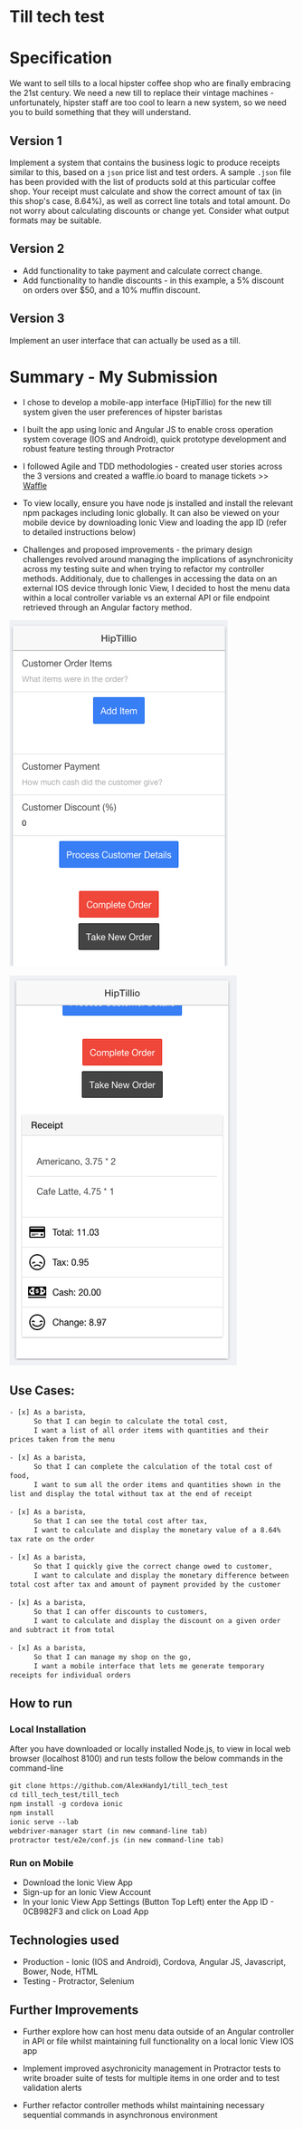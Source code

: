 Till tech test
==============

Specification
=================

We want to sell tills to a local hipster coffee shop who are finally embracing the 21st century. We need a new till to replace their vintage machines - unfortunately, hipster staff are too cool to learn a new system, so we need you to build something that they will understand.

Version 1
---------

Implement a system that contains the business logic to produce receipts similar to this, based on a `json` price list and test orders. A sample `.json` file has been provided with the list of products sold at this particular coffee shop.
Your receipt must calculate and show the correct amount of tax (in this shop's case, 8.64%), as well as correct line totals and total amount. Do not worry about calculating discounts or change yet. Consider what output formats may be suitable.

Version 2
---------

- Add functionality to take payment and calculate correct change.
- Add functionality to handle discounts - in this example, a 5% discount on orders over $50, and a 10% muffin discount.

Version 3
---------

Implement an user interface that can actually be used as a till.


Summary - My Submission
=================

* I chose to develop a mobile-app interface (HipTillio) for the new till system given the user preferences of hipster baristas

* I built the app using Ionic and Angular JS to enable cross operation system coverage (IOS and Android), quick prototype development and robust feature testing through Protractor

* I followed Agile and TDD methodologies - created user stories across the 3 versions and created a waffle.io board to manage tickets >> [Waffle](https://waffle.io/AlexHandy1/till_tech_test)

* To view locally, ensure you have node js installed and install the relevant npm packages including Ionic globally. It can also be viewed on your mobile device by downloading Ionic View and loading the app ID (refer to detailed instructions below)

* Challenges and proposed improvements - the primary design challenges revolved around managing the implications of asynchronicity across my testing suite and when trying to refactor my controller methods. Additionaly, due to challenges in accessing the data on an external IOS device through Ionic View, I decided to host the menu data within a local controller variable vs an external API or file endpoint retrieved through an Angular factory method.

![Mobile App Pre Order](https://github.com/AlexHandy1/till_tech_test/blob/master/images/HipTillio-preorder.png)


![Mobile App Receipt](https://github.com/AlexHandy1/till_tech_test/blob/master/images/HipTillio-receipt.png)

Use Cases:
-------

```
- [x] As a barista,
      So that I can begin to calculate the total cost,
      I want a list of all order items with quantities and their prices taken from the menu

- [x] As a barista,
      So that I can complete the calculation of the total cost of food,
      I want to sum all the order items and quantities shown in the list and display the total without tax at the end of receipt

- [x] As a barista,
      So that I can see the total cost after tax,
      I want to calculate and display the monetary value of a 8.64% tax rate on the order

- [x] As a barista,
      So that I quickly give the correct change owed to customer,
      I want to calculate and display the monetary difference between total cost after tax and amount of payment provided by the customer

- [x] As a barista,
      So that I can offer discounts to customers,
      I want to calculate and display the discount on a given order and subtract it from total

- [x] As a barista,
      So that I can manage my shop on the go,
      I want a mobile interface that lets me generate temporary receipts for individual orders

```

How to run
----

### Local Installation

After you have downloaded or locally installed Node.js, to view in local web browser (localhost 8100) and run tests follow the below commands in the command-line

```
git clone https://github.com/AlexHandy1/till_tech_test
cd till_tech_test/till_tech
npm install -g cordova ionic
npm install
ionic serve --lab
webdriver-manager start (in new command-line tab)
protractor test/e2e/conf.js (in new command-line tab)
```

### Run on Mobile

* Download the Ionic View App
* Sign-up for an Ionic View Account
* In your Ionic View App Settings (Button Top Left) enter the App ID - 0CB982F3 and click on Load App


Technologies used
----

* Production - Ionic (IOS and Android), Cordova, Angular JS, Javascript, Bower, Node, HTML
* Testing - Protractor, Selenium

Further Improvements
----

*  Further explore how can host menu data outside of an Angular controller in API or file whilst maintaining full functionality on a local Ionic View IOS app

*  Implement improved asychronicity management in Protractor tests to write broader suite of tests for multiple items in one order and to test validation alerts

*  Further refactor controller methods whilst maintaining necessary sequential commands in asynchronous environment

